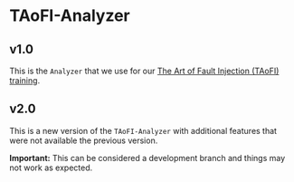 # TAoFI-Analyzer

## v1.0

This is the `Analyzer` that we use for our [The Art of Fault Injection (TAoFI) training](https://raelize.com/taofi/).

## v2.0

This is a new version of the `TAoFI-Analyzer` with additional features that were not available the previous version.

**Important:** This can be considered a development branch and things may not work as expected.
